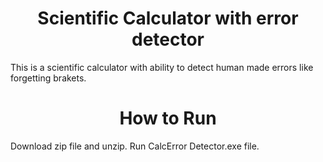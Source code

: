 <center><h1>Scientific Calculator with error detector</h1></center>
This is a scientific calculator with ability to detect human made errors like forgetting brakets. 
<center><h1>How to Run</h1></center>
Download zip file and unzip.
Run CalcError Detector.exe file.
